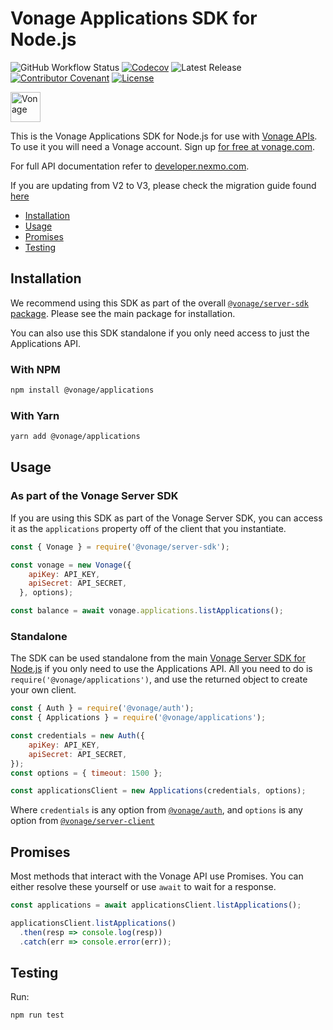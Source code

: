 # Vonage Applications SDK for Node.js

![GitHub Workflow Status](https://img.shields.io/github/actions/workflow/status/vonage/vonage-node-sdk/ci.yml?branch=3.x) [![Codecov](https://img.shields.io/codecov/c/github/vonage/vonage-node-sdk?label=Codecov&logo=codecov&style=flat-square)](https://codecov.io/gh/Vonage/vonage-server-sdk) ![Latest Release](https://img.shields.io/npm/v/@vonage/applications?label=%40vonage%2Fapplications&style=flat-square) [![Contributor Covenant](https://img.shields.io/badge/Contributor%20Covenant-v2.0%20adopted-ff69b4.svg?style=flat-square)](../../CODE_OF_CONDUCT.md) [![License](https://img.shields.io/npm/l/@vonage/accounts?label=License&style=flat-square)][license]

<img src="https://developer.nexmo.com/images/logos/vbc-logo.svg" height="48px" alt="Vonage" />

This is the Vonage Applications SDK for Node.js for use with [Vonage APIs](https://www.vonage.com/). To use it you will need a Vonage account. Sign up [for free at vonage.com][signup].

For full API documentation refer to [developer.nexmo.com](https://developer.nexmo.com/).

If you are updating from V2 to V3, please check the migration guide found [here](https://github.com/Vonage/vonage-node-sdk/blob/3.x/packages/applications/v2_TO_v3_MIGRATION_GUIDE.md)

* [Installation](#installation)
* [Usage](#usage)
* [Promises](#promises)
* [Testing](#testing)

## Installation

We recommend using this SDK as part of the overall [`@vonage/server-sdk` package](https://github.com/vonage/vonage-node-sdk). Please see the main package for installation.

You can also use this SDK standalone if you only need access to just the Applications API.

### With NPM

```bash
npm install @vonage/applications
```

### With Yarn

```bash
yarn add @vonage/applications
```

## Usage 

### As part of the Vonage Server SDK

If you are using this SDK as part of the Vonage Server SDK, you can access it
as the `applications` property off of the client that you instantiate.

```js
const { Vonage } = require('@vonage/server-sdk');

const vonage = new Vonage({
    apiKey: API_KEY,
    apiSecret: API_SECRET,
  }, options);

const balance = await vonage.applications.listApplications();
```

### Standalone

The SDK can be used standalone from the main [Vonage Server SDK for Node.js](https://github.com/vonage/vonage-node-sdk) if you only need to use the Applications API. All you need to do is `require('@vonage/applications')`, and use the returned object to create your own client.

```js
const { Auth } = require('@vonage/auth');
const { Applications } = require('@vonage/applications');

const credentials = new Auth({
    apiKey: API_KEY,
    apiSecret: API_SECRET,
});
const options = { timeout: 1500 };

const applicationsClient = new Applications(credentials, options);
```

Where `credentials` is any option from [`@vonage/auth`](https://github.com/Vonage/vonage-node-sdk/blob/3.x/packages/auth/README.md#options), and `options` is any option from [`@vonage/server-client`](https://github.com/Vonage/vonage-node-sdk/blob/3.x/packages/server-client/README.md#options)

## Promises

Most methods that interact with the Vonage API use Promises. You can either resolve these yourself or use `await` to wait for a response.

```js
const applications = await applicationsClient.listApplications();

applicationsClient.listApplications()
  .then(resp => console.log(resp))
  .catch(err => console.error(err));
```

## Testing

Run:

```bash
npm run test
```

[signup]: https://dashboard.nexmo.com/sign-up?utm_source=DEV_REL&utm_medium=github&utm_campaign=node-server-sdk
[license]: ../../LICENSE.txt

